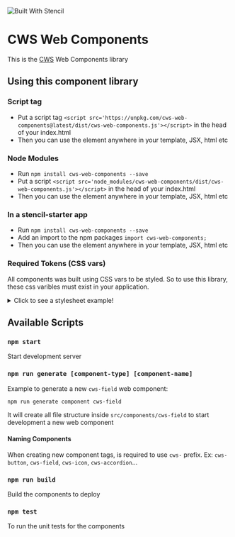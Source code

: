![Built With Stencil](https://img.shields.io/badge/-Built%20With%20Stencil-16161d.svg?logo=data%3Aimage%2Fsvg%2Bxml%3Bbase64%2CPD94bWwgdmVyc2lvbj0iMS4wIiBlbmNvZGluZz0idXRmLTgiPz4KPCEtLSBHZW5lcmF0b3I6IEFkb2JlIElsbHVzdHJhdG9yIDE5LjIuMSwgU1ZHIEV4cG9ydCBQbHVnLUluIC4gU1ZHIFZlcnNpb246IDYuMDAgQnVpbGQgMCkgIC0tPgo8c3ZnIHZlcnNpb249IjEuMSIgaWQ9IkxheWVyXzEiIHhtbG5zPSJodHRwOi8vd3d3LnczLm9yZy8yMDAwL3N2ZyIgeG1sbnM6eGxpbms9Imh0dHA6Ly93d3cudzMub3JnLzE5OTkveGxpbmsiIHg9IjBweCIgeT0iMHB4IgoJIHZpZXdCb3g9IjAgMCA1MTIgNTEyIiBzdHlsZT0iZW5hYmxlLWJhY2tncm91bmQ6bmV3IDAgMCA1MTIgNTEyOyIgeG1sOnNwYWNlPSJwcmVzZXJ2ZSI%2BCjxzdHlsZSB0eXBlPSJ0ZXh0L2NzcyI%2BCgkuc3Qwe2ZpbGw6I0ZGRkZGRjt9Cjwvc3R5bGU%2BCjxwYXRoIGNsYXNzPSJzdDAiIGQ9Ik00MjQuNywzNzMuOWMwLDM3LjYtNTUuMSw2OC42LTkyLjcsNjguNkgxODAuNGMtMzcuOSwwLTkyLjctMzAuNy05Mi43LTY4LjZ2LTMuNmgzMzYuOVYzNzMuOXoiLz4KPHBhdGggY2xhc3M9InN0MCIgZD0iTTQyNC43LDI5Mi4xSDE4MC40Yy0zNy42LDAtOTIuNy0zMS05Mi43LTY4LjZ2LTMuNkgzMzJjMzcuNiwwLDkyLjcsMzEsOTIuNyw2OC42VjI5Mi4xeiIvPgo8cGF0aCBjbGFzcz0ic3QwIiBkPSJNNDI0LjcsMTQxLjdIODcuN3YtMy42YzAtMzcuNiw1NC44LTY4LjYsOTIuNy02OC42SDMzMmMzNy45LDAsOTIuNywzMC43LDkyLjcsNjguNlYxNDEuN3oiLz4KPC9zdmc%2BCg%3D%3D&colorA=16161d&style=flat-square)

# CWS Web Components

This is the [CWS](https://cws.digital) Web Components library

## Using this component library

### Script tag

- Put a script tag `<script src='https://unpkg.com/cws-web-components@latest/dist/cws-web-components.js'></script>` in the head of your index.html
- Then you can use the element anywhere in your template, JSX, html etc

### Node Modules

- Run `npm install cws-web-components --save`
- Put a script `<script src='node_modules/cws-web-components/dist/cws-web-components.js'></script>` in the head of your index.html
- Then you can use the element anywhere in your template, JSX, html etc

### In a stencil-starter app

- Run `npm install cws-web-components --save`
- Add an import to the npm packages `import cws-web-components;`
- Then you can use the element anywhere in your template, JSX, html etc

### Required Tokens (CSS vars)

All components was built using CSS vars to be styled. So to use this library, these css varibles must exist in your application.

<details>
  <summary>Click to see a stylesheet example!</summary>
  
  ```css
    /* CUSTOM THEME FONT */
    @import url('https://fonts.googleapis.com/css?family=Roboto+Condensed:300,400,700|Roboto:300,400,700&display=swap');

    :root {
      /* GENERIC TOKENS */
      --spacing-squish-xs: 8px 16px;
      --spacing-squish-sm: 8px 24px;
      --spacing-squish-md: 16px 24px;
      --spacing-squish-lg: 16px 32px;
      --spacing-squish-xl: 32px 48px;

      --spacing-inset-xxs: 4px;
      --spacing-inset-xs: 8px;
      --spacing-inset-sm: 16px;
      --spacing-inset-md: 24px;
      --spacing-inset-lg: 32px;
      --spacing-inset-xl: 48px;

      --spacing-inline-xxxs: 4px;
      --spacing-inline-xxs: 8px;
      --spacing-inline-xs: 16px;
      --spacing-inline-sm: 24px;
      --spacing-inline-md: 32px;
      --spacing-inline-lg: 40px;
      --spacing-inline-xl: 48px;
      --spacing-inline-xxl: 56px;
      --spacing-inline-xxxl: 64px;

      --size-icon-xxs: 16px;
      --size-icon-xs: 20px;
      --size-icon-sm: 24px;
      --size-icon-md: 32px;
      --size-icon-lg: 40px;
      --size-icon-xl: 48px;

      --shadow-inset-1: inset 0 0 0 2px rgba(0,0,0,0.2);

      --shadow-1: 0 4px 8px rgba(0,0,0,0.2);
      --shadow-2: 0 8px 16px rgba(0,0,0,0.2);
      --shadow-3: 0 16px 32px rgba(0,0,0,0.2);
      --shadow-4: 0 32px 64px rgba(0,0,0,0.2);

      --border-width-none: 0px;
      --border-width-thin: 1px;
      --border-width-medium: 2px;
      --border-width-thick: 4px;

      --border-radius-none: 0px;
      --border-radius-xxs: 2px;
      --border-radius-xs: 4px;
      --border-radius-sm: 8px;
      --border-radius-md: 16px;
      --border-radius-circle: 50%;
      --border-radius-pill: 500px;

      --opacity-0: 0;
      --opacity-1: 0.16;
      --opacity-2: 0.24;
      --opacity-3: 0.32;
      --opacity-4: 0.40;
      --opacity-5: 0.64;
      --opacity-6: 0.80;

      --grid-container: 1400px;
      --grid-column-width: 102px;
      --grid-column-gutter: 16px;

      /* BRAND TOKENS */
      --font-size-xs: 10px;
      --font-size-sm: 12px;
      --font-size-md: 14px;
      --font-size-lg: 16px;
      --font-size-xl: 24px;
      --font-size-xxl: 36px;

      --font-weight-light: 300;
      --font-weight-regular: 400;
      --font-weight-bold: 700;

      --font-family-1: 'Roboto', sans-serif;
      --font-family-2: 'Roboto Condensed', sans-serif;

      --text-transform: uppercase;
      --text-decoration: underline;

      --color-primary-100: #E7F4FC;
      --color-primary-200: #8BCAF0;
      --color-primary-300: #5CB5EA;
      --color-primary-400: #2EA0E4;
      --color-primary-500: #008CDF;
      --color-primary-600: #0073B7;
      --color-primary-700: #005A8E;
      --color-primary-800: #004066;
      --color-primary-900: #00273D;

      --color-primary-100-contrast: #202020;
      --color-primary-200-contrast: #202020;
      --color-primary-300-contrast: #FFFFFF;
      --color-primary-400-contrast: #FFFFFF;
      --color-primary-500-contrast: #FFFFFF;
      --color-primary-600-contrast: #FFFFFF;
      --color-primary-700-contrast: #FFFFFF;
      --color-primary-800-contrast: #FFFFFF;
      --color-primary-900-contrast: #FFFFFF;

      --color-secondary-100: #ECECEC;
      --color-secondary-200: #A0A0A0;
      --color-secondary-300: #7B7B7B;
      --color-secondary-400: #555555;
      --color-secondary-500: #303030;
      --color-secondary-600: #282828;
      --color-secondary-700: #1F1F1F;
      --color-secondary-800: #161616;
      --color-secondary-900: #0E0E0E;

      --color-secondary-100-contrast: #202020;
      --color-secondary-200-contrast: #202020;
      --color-secondary-300-contrast: #202020;
      --color-secondary-400-contrast: #FFFFFF;
      --color-secondary-500-contrast: #FFFFFF;
      --color-secondary-600-contrast: #FFFFFF;
      --color-secondary-700-contrast: #FFFFFF;
      --color-secondary-800-contrast: #FFFFFF;
      --color-secondary-900-contrast: #FFFFFF;

      --color-contrast-light: #FFFFFF;
      --color-contrast-dark: #202020;

      --color-neutral-100: #FFFFFF;
      --color-neutral-200: #FBFBFB;
      --color-neutral-300: #F2F2F2;
      --color-neutral-400: #E8E8E8;
      --color-neutral-500: #B6B6B6;
      --color-neutral-600: #868686;
      --color-neutral-700: #202020;

      --color-error-100: #FDECEC;
      --color-error-200: #F16161;
      --color-error-300: #EA0808;
      --color-error-400: #AB0606;
      --color-error-500: #6B0404;

      --color-alert-100: #F6E5B9;
      --color-alert-200: #E9BA45;
      --color-alert-300: #E1A100;
      --color-alert-400: #A47600;
      --color-alert-500: #523B00;

      --color-success-100: #E8F8F0;
      --color-success-200: #4AC889;
      --color-success-300: #07B45D;
      --color-success-400: #06944D;
      --color-success-500: #034222;

      /* COMPONENTS */
      --button-width-sm: 64px;
      --button-height-sm: 32px;

      --button-width-md: 112px;
      --button-height-md: 38px;

      --button-width-lg: 216px;
      --button-height-lg: 56px;
    }

````
</details>

## Available Scripts

### `npm start`
Start development server

### `npm run generate [component-type] [component-name]`
Example to generate a new `cws-field` web component:
```bash
npm run generate component cws-field
````

It will create all file structure inside `src/components/cws-field` to start development a new web component

#### Naming Components

When creating new component tags, is required to use `cws-` prefix.
Ex: `cws-button`, `cws-field`, `cws-icon`, `cws-accordion`...

### `npm run build`

Build the components to deploy

### `npm test`

To run the unit tests for the components
